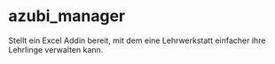 # azubi_manager
 Stellt ein Excel Addin bereit, mit dem eine Lehrwerkstatt einfacher ihre Lehrlinge verwalten kann.
